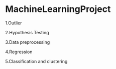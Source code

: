 # MachineLearningProject

1.Outlier 

2.Hypothesis Testing

3.Data preprocessing 

4.Regression 

5.Classification and clustering
